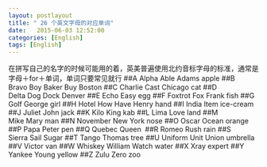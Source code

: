 ```yaml
---
layout: postlayout
title: " 26 个英文字母的对应单词"
date:   2015-06-03 12:52:00 
categories: [English]
tags: [English]
---
```


在拼写自己的名字的时候可能用的着，英美普遍使用北约音标字母的标准，通常是字母＋for＋单词，单词只要常见就行
##A
Alpha&nbsp;Able&nbsp;Adams&nbsp;apple
##B
Bravo&nbsp;Boy&nbsp;Baker&nbsp;Buy&nbsp;Boston
##C
Charlie&nbsp;Cast&nbsp;Chicago&nbsp;cat
##D
Delta&nbsp;Dog&nbsp;Dock&nbsp;Denver
##E
Echo&nbsp;Easy&nbsp;egg 
##F
Foxtrot&nbsp;Fox&nbsp;Frank&nbsp;fish 
##G
Golf&nbsp;George&nbsp;girl
##H
Hotel&nbsp;How&nbsp;Have&nbsp;Henry&nbsp;hand
##I
India&nbsp;Item&nbsp;ice-cream
##J
Juliet&nbsp;John&nbsp;jack 
##K
Kilo&nbsp;King&nbsp;kab
##L
Lima&nbsp;Love&nbsp;land 
##M
Mike&nbsp;Mary&nbsp;man 
##N
November&nbsp;New York&nbsp;nose 
##O
Oscar&nbsp;Ocean&nbsp;orange 
##P
Papa&nbsp;Peter&nbsp;pen 
##Q
Quebec&nbsp;Queen&nbsp;
##R
Romeo&nbsp;Rush&nbsp;rain 
##S
Sierra&nbsp;Sail&nbsp;Sugar
##T
Tango&nbsp;Thomas&nbsp;tree 
##U
Uniform&nbsp;Unit&nbsp;Union&nbsp;umbrella 
##V
Victor&nbsp;van 
##W
Whiskey&nbsp;William&nbsp;Watch&nbsp;water
##X
Xray&nbsp;expert
##Y
Yankee&nbsp;Young&nbsp;yellow 
##Z
Zulu&nbsp;Zero&nbsp;zoo
